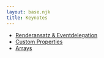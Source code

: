 ```yaml
---
layout: base.njk
title: Keynotes
---
```


- [Renderansatz & Eventdelegation](./renderansatz-eventdelegation/)
- [Custom Properties](#)
- [Arrays](#)
